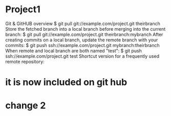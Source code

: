# Project1
Git &amp; GitHUB overview
$ git pull git://example.com/project.git theirbranch
Store the fetched branch into a local branch before merging into the current branch:
$ git pull git://example.com/project.git theirbranch:mybranch
After creating commits on a local branch, update the remote branch with your commits:
$ git push ssh://example.com/project.git mybranch:theirbranch
When remote and local branch are both named "test":
$ git push ssh://example.com/project.git test
Shortcut version for a frequently used remote repository:
# it is now included on git hub
# change 2

